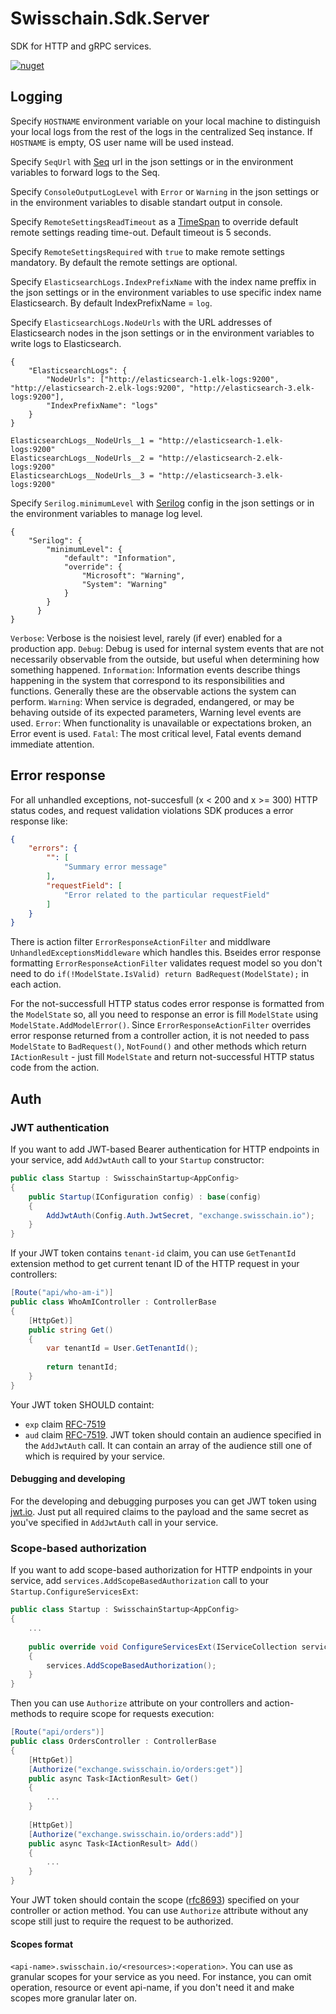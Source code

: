 # Swisschain.Sdk.Server

SDK for HTTP and gRPC services.

[![nuget](https://img.shields.io/nuget/v/Swisschain.Sdk.Server?color=green&label=nuget%3A%20Swisschain.Sdk.Server)](https://www.nuget.org/packages/Swisschain.Sdk.Server/)

## Logging

Specify `HOSTNAME` environment variable on your local machine to distinguish your local logs from the rest of the logs in the centralized Seq instance.
If `HOSTNAME` is empty, OS user name will be used instead.

Specify `SeqUrl` with [Seq](https://datalust.co/seq) url in the json settings or in the environment variables to forward logs to the Seq.

Specify `ConsoleOutputLogLevel` with `Error` or `Warning` in the json settings or in the environment variables to disable standart output in console.

Specify `RemoteSettingsReadTimeout` as a [TimeSpan](https://docs.microsoft.com/en-us/dotnet/standard/base-types/standard-timespan-format-strings) to override default remote settings reading time-out. Default timeout is 5 seconds.

Specify `RemoteSettingsRequired` with `true` to make remote settings mandatory. By default the remote settings are optional.

Specify `ElasticsearchLogs.IndexPrefixName` with the index name preffix in the json settings or in the environment variables to use specific index name Elasticsearch. By default IndexPrefixName = `log`.

Specify `ElasticsearchLogs.NodeUrls` with the URL addresses of Elasticsearch nodes in the json settings or in the environment variables to write logs to Elasticsearch.
```
{
	"ElasticsearchLogs": {
		"NodeUrls": ["http://elasticsearch-1.elk-logs:9200", "http://elasticsearch-2.elk-logs:9200", "http://elasticsearch-3.elk-logs:9200"],
		"IndexPrefixName": "logs"
	}
}
```
```
ElasticsearchLogs__NodeUrls__1 = "http://elasticsearch-1.elk-logs:9200"
ElasticsearchLogs__NodeUrls__2 = "http://elasticsearch-2.elk-logs:9200"
ElasticsearchLogs__NodeUrls__3 = "http://elasticsearch-3.elk-logs:9200"
```

Specify `Serilog.minimumLevel` with [Serilog](https://github.com/serilog/serilog-settings-configuration) config in the json settings or in the environment variables to manage log level.
```
{
	"Serilog": {
		"minimumLevel": {
			"default": "Information",
			"override": {
				"Microsoft": "Warning",
				"System": "Warning"
			}
		}
	  }
}
```

`Verbose`:	Verbose is the noisiest level, rarely (if ever) enabled for a production app.
`Debug`:	Debug is used for internal system events that are not necessarily observable from the outside, but useful when determining how something happened.
`Information`:	Information events describe things happening in the system that correspond to its responsibilities and functions. Generally these are the observable actions the system can perform.
`Warning`:	When service is degraded, endangered, or may be behaving outside of its expected parameters, Warning level events are used.
`Error`:	When functionality is unavailable or expectations broken, an Error event is used.
`Fatal`:	The most critical level, Fatal events demand immediate attention.

## Error response

For all unhandled exceptions, not-succesfull (x < 200 and x >= 300) HTTP status codes, and request validation violations SDK produces a error response like:

```json 
{
    "errors": {
        "": [
            "Summary error message"
        ],
        "requestField": [
            "Error related to the particular requestField"
        ]
    }
}
```

There is action filter `ErrorResponseActionFilter` and middlware `UnhandledExceptionsMiddleware` which handles this. Bseides error response formatting `ErrorResponseActionFilter` validates
request model so you don't need to do `if(!ModelState.IsValid) return BadRequest(ModelState);` in each action. 

For the not-successfull HTTP status codes error response is formatted from the `ModelState` so, all you need to response an error is fill `ModelState` using `ModelState.AddModelError()`.
Since `ErrorResponseActionFilter` overrides error response returned from a controller action, it is not needed to pass `ModelState` to `BadRequest()`, `NotFound()` and other methods which 
return `IActionResult` - just fill `ModelState` and return not-successful HTTP status code from the action.

## Auth

### JWT authentication

If you want to add JWT-based Bearer authentication for HTTP endpoints in your service, add `AddJwtAuth` call to your `Startup` constructor:

```c#
public class Startup : SwisschainStartup<AppConfig>
{
    public Startup(IConfiguration config) : base(config)
    {
        AddJwtAuth(Config.Auth.JwtSecret, "exchange.swisschain.io");
    }
}
```

If your JWT token contains `tenant-id` claim, you can use `GetTenantId` extension method to get current tenant ID of the HTTP request in your controllers:

```c#
[Route("api/who-am-i")]
public class WhoAmIController : ControllerBase
{
    [HttpGet)]
    public string Get()
    {
        var tenantId = User.GetTenantId();
        
        return tenantId;
    }
}
```

Your JWT token SHOULD containt:

* `exp` claim [RFC-7519](https://tools.ietf.org/html/rfc7519#section-4.1.4)
* `aud` claim [RFC-7519](https://tools.ietf.org/html/rfc7519#section-4.1.3). JWT token should contain an audience specified in the `AddJwtAuth` call. 
It can contain an array of the audience still one of which is required by your service.

#### Debugging and developing

For the developing and debugging purposes you can get JWT token using [jwt.io](https://jwt.io). Just put all required claims to the payload and the same secret as you've specified in
`AddJwtAuth` call in your service.

### Scope-based authorization

If you want to add scope-based authorization for HTTP endpoints in your service, add `services.AddScopeBasedAuthorization` call to your `Startup.ConfigureServicesExt`:

```c#
public class Startup : SwisschainStartup<AppConfig>
{
    ...
    
    public override void ConfigureServicesExt(IServiceCollection services)
    {
        services.AddScopeBasedAuthorization();
    }
}
```

Then you can use `Authorize` attribute on your controllers and action-methods to require scope for requests execution:

```c#
[Route("api/orders")]
public class OrdersController : ControllerBase
{
    [HttpGet)]
    [Authorize("exchange.swisschain.io/orders:get")]
    public async Task<IActionResult> Get()
    {
        ...
    }
    
    [HttpGet)]
    [Authorize("exchange.swisschain.io/orders:add")]
    public async Task<IActionResult> Add()
    {
        ...
    }
}
```

Your JWT token should contain the scope ([rfc8693](https://tools.ietf.org/html/rfc8693)) specified on your controller or action method. You can use `Authorize` attribute without any scope still just to require the request to be authorized.

#### Scopes format

`<api-name>.swisschain.io/<resources>:<operation>`. You can use as granular scopes for your service as you need. For instance, you can omit operation, resource or event api-name,  if you don't need it and make scopes more granular later on.
